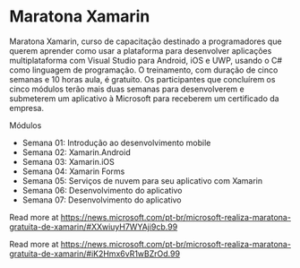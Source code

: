 # Maratona Xamarin
Maratona Xamarin, curso de capacitação destinado a programadores que querem aprender como usar a plataforma para desenvolver aplicações multiplataforma com Visual Studio para Android, iOS e UWP, usando o C# como linguagem de programação.
O treinamento, com duração de cinco semanas e 10 horas aula, é gratuito. Os participantes que concluírem os cinco módulos terão mais duas semanas para desenvolverem e submeterem um aplicativo à Microsoft para receberem um certificado da empresa. 

Módulos

* Semana 01: Introdução ao desenvolvimento mobile
* Semana 02: Xamarin.Android
* Semana 03: Xamarin.iOS
* Semana 04: Xamarin Forms
* Semana 05: Serviços de nuvem para seu aplicativo com Xamarin
* Semana 06: Desenvolvimento do aplicativo
* Semana 07: Desenvolvimento do aplicativo

Read more at https://news.microsoft.com/pt-br/microsoft-realiza-maratona-gratuita-de-xamarin/#XXwiuyH7WYAji9cb.99

Read more at https://news.microsoft.com/pt-br/microsoft-realiza-maratona-gratuita-de-xamarin/#iK2Hmx6vR1wBZrOd.99
